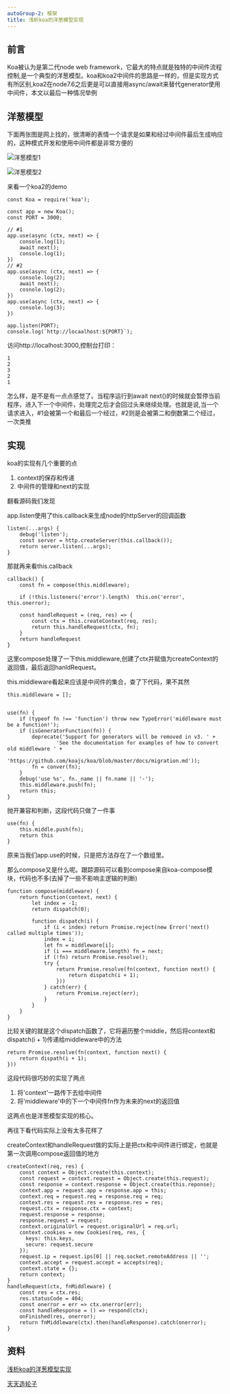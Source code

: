 ```yaml
---
autoGroup-2: 框架
title: 浅析koa的洋葱模型实现
---
```


## 前言

Koa被认为是第二代node web framework，它最大的特点就是独特的中间件流程控制,是一个典型的洋葱模型。koa和koa2中间件的思路是一样的，但是实现方式有所区别,koa2在node7.6之后更是可以直接用async/await来替代generator使用中间件，本文以最后一种情况举例

## 洋葱模型
下面两张图是网上找的，很清晰的表情一个请求是如果和经过中间件最后生成响应的，这种模式开发和使用中间件都是非常方便的

![洋葱模型1](./images/2892151181-5ab48de7b5013_fix732.png)

![洋葱模型2](./images/2474077171-5ab493c984bf8_fix732.png)

来看一个koa2的demo
```
const Koa = require('koa');

const app = new Koa();
const PORT = 3000;

// #1
app.use(async (ctx, next) => {
    console.log(1);
    await next();
    console.log(1);
})
// #2
app.use(async (ctx, next) => {
    console.log(2);
    await next();
    cosnole.log(2);
})
app.use(async (ctx, next) => {
    console.log(3);
})

app.listen(PORT);
console.log(`http://locaalhost:${PORT}`);
```
访问http://localhost:3000,控制台打印：
```
1
2
3
2
1
```
怎么样，是不是有一点点感觉了。当程序运行到await next()的时候就会暂停当前程序，进入下一个中间件，处理完之后才会回过头来继续处理。也就是说,当一个请求进入，#1会被第一个和最后一个经过，#2则是会被第二和倒数第二个经过，一次类推

## 实现
koa的实现有几个重要的点
1. context的保存和传递
2. 中间件的管理和next的实现

翻看源码我们发现

app.listen使用了this.callback来生成node的httpServer的回调函数
```
listen(...args) {
    debug('listen');
    const server = http.createServer(this.callback());
    return server.listen(...args);
}
```
那就再来看this.callback
```
callback() {
    const fn = compose(this.middleware);

    if (!this.listeners('error').length)  this.on('error', this.onerror);

    const handleRequest = (req, res) => {
        const ctx = this.createContext(req, res);
        return this.handleRequest(ctx, fn);
    }
    return handleRequest
}
```
这里compose处理了一下this.middleware,创建了ctx并赋值为createContext的返回值，最后返回hanldRequest。

this.middleware看起来应该是中间件的集合，查了下代码，果不其然
```
this.middleware = [];


use(fn) {
    if (typeof fn !== 'function') throw new TypeError('middleware must be a function!');
    if (isGeneratorFunction(fn)) {
        deprecate('Support for generators will be removed in v3. ' +
                'See the documentation for examples of how to convert old middleware ' +
                'https://github.com/koajs/koa/blob/master/docs/migration.md'));
        fn = conver(fn);
    }
    debug('use %s', fn._name || fn.name || '-');
    this.middleware.push(fn);
    return this;
}
```
抛开兼容和判断，这段代码只做了一件事
```
use(fn) {
    this.middle.push(fn);
    return this
}
```
原来当我们app.use的时候，只是把方法存在了一个数组里。

那么compose又是什么呢。跟踪源码可以看到compose来自koa-compose模块，代码也不多(去掉了一些不影响主逻辑的判断)
```
function compose(middleware) {
    return function(context, next) {
        let index = -1;
        return dispatch(0);

        function dispatch(i) {
            if (i < index) return Promise.reject(new Error('next() called multiple times'));
            index = i;
            let fn = middleware[i];
            if (i === middleware.length) fn = next;
            if (!fn) return Promise.resolve();
            try {
                return Promise.resolve(fn(context, function next() {
                    return dispatch(i + 1);
                }))
            } catch(err) {
                return Promise.reject(err);
            }
        }
    }
}
```
比较关键的就是这个dispatch函数了，它将遍历整个middle，然后将context和dispatch(i + 1)传递给middleware中的方法
```
return Promise.resolve(fn(context, function next() {
    return dispath(i + 1);
}))
```
这段代码很巧妙的实现了两点

1. 将'context'一路传下去给中间件
2. 将'middleware'中的下一个中间件fn作为未来的next的返回值

这两点也是洋葱模型实现的核心。

再往下看代码实际上没有太多花样了

createContext和handleRequest做的实际上是把ctx和中间件进行绑定，也就是第一次调用compose返回值的地方

```
createContext(req, res) {
    const context = Object.create(this.context);
    const request = context.request = Object.create(this.request);
    const response = context.response = Object.create(this.reponse);
    context.app = request.app = response.app = this;
    context.req = request.req = response.req = req;
    context.res = request.res = response.res = res;
    request.ctx = response.ctx = context;
    request.response = response;
    response.request = request;
    context.originalUrl = request.originalUrl = req.url;
    context.cookies = new Cookies(req, res, {
      keys: this.keys,
      secure: request.secure
    });
    request.ip = request.ips[0] || req.socket.remoteAddress || '';
    context.accept = request.accept = accepts(req);
    context.state = {};
    return context;
}
handleRequest(ctx, fnMiddleware) {
    const res = ctx.res;
    res.statusCode = 404;
    const onerror = err => ctx.onerror(err);
    const handleResponse = () => respond(ctx);
    onFinished(res, onerror);
    return fnMiddleware(ctx).then(handleResponse).catch(onerror);
}
```

## 资料
[浅析koa的洋葱模型实现](https://segmentfault.com/a/1190000013981513)

[天天造轮子](https://juejin.cn/post/6893338774088974343)